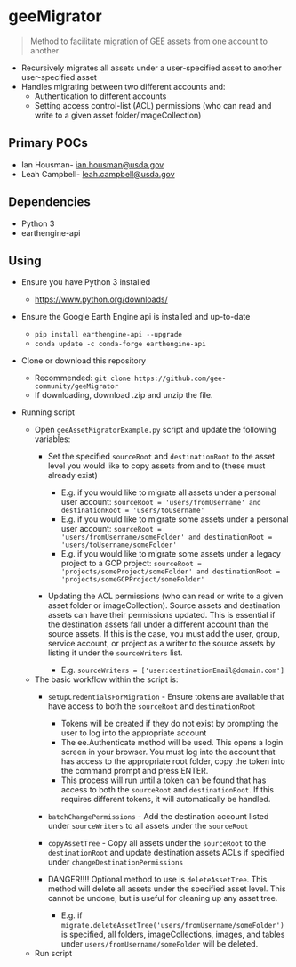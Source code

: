 # geeMigrator
> Method to facilitate migration of GEE assets from one account to another
* Recursively migrates all assets under a user-specified asset to another user-specified asset
* Handles migrating between two different accounts and:
  * Authentication to different accounts
  * Setting access control-list (ACL) permissions (who can read and write to a given asset folder/imageCollection)

## Primary POCs
* Ian Housman- ian.housman@usda.gov
* Leah Campbell- leah.campbell@usda.gov

## Dependencies
* Python 3
* earthengine-api

## Using
* Ensure you have Python 3 installed
  * <https://www.python.org/downloads/>
  
* Ensure the Google Earth Engine api is installed and up-to-date
  * `pip install earthengine-api --upgrade`
  * `conda update -c conda-forge earthengine-api`

* Clone or download this repository
  * Recommended: `git clone https://github.com/gee-community/geeMigrator`
  * If downloading, download .zip and unzip the file.

* Running script
  * Open `geeAssetMigratorExample.py` script and update the following variables:
    * Set the specified `sourceRoot` and `destinationRoot` to the asset level you would like to copy assets from and to (these must already exist)
      * E.g. if you would like to migrate all assets under a personal user account: `sourceRoot = 'users/fromUsername' and destinationRoot = 'users/toUsername'`
      * E.g. if you would like to migrate some assets under a personal user account: `sourceRoot = 'users/fromUsername/someFolder' and destinationRoot = 'users/toUsername/someFolder'`
      * E.g. if you would like to migrate some assets under a legacy project to a GCP project: `sourceRoot = 'projects/someProject/someFolder' and destinationRoot = 'projects/someGCPProject/someFolder'`
    * Updating the ACL permissions (who can read or write to a given asset folder or imageCollection). Source assets and destination assets can have their permissions updated. This is essential if the destination assets fall under a different account than the source assets. If this is the case, you must add the user, group, service account, or project as a writer to the source assets by listing it under the `sourceWriters` list.
      
      * E.g. `sourceWriters = ['user:destinationEmail@domain.com']`
  * The basic workflow within the script is:
    * `setupCredentialsForMigration` - Ensure tokens are available that have access to both the `sourceRoot` and `destinationRoot`
      * Tokens will be created if they do not exist by prompting the user to log into the appropriate account
      * The ee.Authenticate method will be used. This opens a login screen in your browser. You must log into the account that has access to the appropriate root folder, copy the token into the command prompt and press ENTER.
      * This process will run until a token can be found that has access to both the `sourceRoot` and `destinationRoot`. If this requires different tokens, it will automatically be handled.
    * `batchChangePermissions` - Add the destination account listed under `sourceWriters` to all assets under the `sourceRoot`
    * `copyAssetTree` - Copy all assets under the `sourceRoot` to the `destinationRoot` and update destination assets ACLs if specified under `changeDestinationPermissions`
    
    * DANGER!!!! Optional method to use is `deleteAssetTree`. This method will delete all assets under the specified asset level. This cannot be undone, but is useful for cleaning up any asset tree.
      * E.g. if `migrate.deleteAssetTree('users/fromUsername/someFolder')` is specified, all folders, imageCollections, images, and tables under `users/fromUsername/someFolder` will be deleted.
  * Run script 
